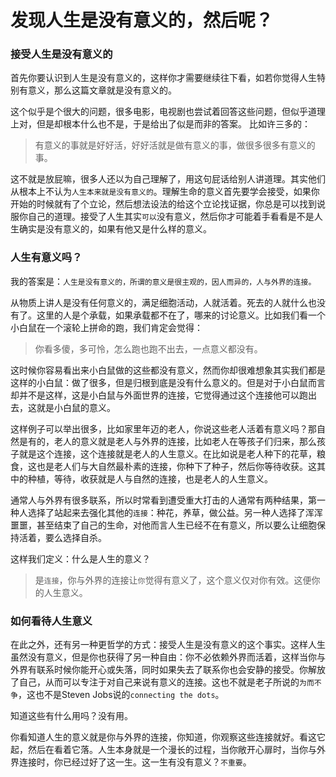 发现人生是没有意义的，然后呢？
============================

### 接受人生是没有意义的

首先你要认识到人生是没有意义的，这样你才需要继续往下看，如若你觉得人生特别有意义，那么这篇文章就是没有意义的。

这个似乎是个很大的问题，很多电影，电视剧也尝试着回答这些问题，但似乎道理上对，但是却根本什么也不是，于是给出了似是而非的答案。
比如许三多的：

> 有意义的事就是好好活，好好活就是做有意义的事，做很多很多有意义的事。

这不就是放屁嘛，很多人还以为自己理解了，用这句屁话给别人讲道理。其实他们从根本上不认为`人生本来就是没有意义的`。理解生命的意义首先要学会接受，如果你开始的时候就有了个立论，然后想法设法的给这个立论找证据，你总是可以找到说服你自己的道理。接受了人生其实`可以`没有意义，然后你才可能着手看看是不是人生确实是没有意义的，如果有他又是什么样的意义。

### 人生有意义吗？

我的答案是：`人生是没有意义的，所谓的意义是很主观的，因人而异的，人与外界的连接。`

从物质上讲人是没有任何意义的，满足细胞活动，人就活着。死去的人就什么也没有了。这里的人是个承载，如果承载都不在了，哪来的讨论意义。比如我们看一个小白鼠在一个滚轮上拼命的跑，我们肯定会觉得：

> 你看多傻，多可怜，怎么跑也跑不出去，一点意义都没有。

这时候你容易看出来小白鼠做的这些都没有意义，然而你却很难想象其实我们都是这样的小白鼠：做了很多，但是归根到底是没有什么意义的。但是对于小白鼠而言却并不是这样，这是小白鼠与外面世界的连接，它觉得通过这个连接他可以跑出去，这就是小白鼠的意义。

这样例子可以举出很多，比如家里年迈的老人，你说这些老人活着有意义吗？那自然是有的，老人的意义就是老人与外界的连接，比如老人在等孩子们归来，那么孩子就是这个连接，这个连接就是老人的人生意义。在比如说是老人种下的花草，粮食，这也是老人们与大自然最朴素的连接，你种下了种子，然后你等待收获。这其中的种植，等待，收获就是人与自然的连接，也是老人的人生意义。

通常人与外界有很多联系，所以时常看到遭受重大打击的人通常有两种结果，第一种人选择了站起来去强化其他的`连接`：种花，养草，做公益。另一种人选择了浑浑噩噩，甚至结束了自己的生命，对他而言人生已经不在有意义，所以要么让细胞保持活着，要么选择自杀。

这样我们定义：什么是人生的意义？

> 是`连接`，你与外界的连接让`你`觉得有意义了，这个意义仅对你有效。这便你的人生意义。

### 如何看待人生意义

在此之外，还有另一种更哲学的方式：接受人生是没有意义的这个事实。这样人生虽然没有意义，但是你也获得了另一种自由：你不必依赖外界而活着，这样当你与外界有联系时候你能开心或失落，同时如果失去了联系你也会安静的接受。你解放了自己，从而可以专注于对自己来说有意义的连接。这也不就是老子所说的`为而不争`，这也不是Steven Jobs说的`connecting the dots`。

知道这些有什么用吗？没有用。

你看知道人生的意义就是你与外界的连接，你知道，你观察这些连接就好。看这它起，然后在看着它落。人生本身就是一个漫长的过程，当你敞开心扉时，当你与外界连接时，你已经过好了这一生。这一生有没有意义？`不重要`。
